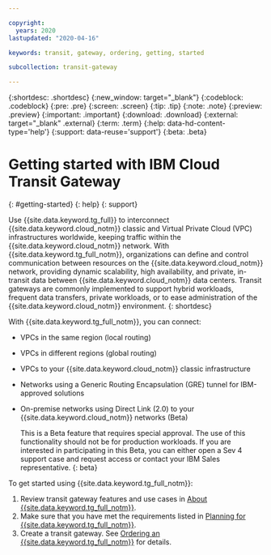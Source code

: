 ```yaml
---

copyright:
  years: 2020
lastupdated: "2020-04-16"

keywords: transit, gateway, ordering, getting, started

subcollection: transit-gateway

---
```


{:shortdesc: .shortdesc}
{:new_window: target="_blank"}
{:codeblock: .codeblock}
{:pre: .pre}
{:screen: .screen}
{:tip: .tip}
{:note: .note}
{:preview: .preview}
{:important: .important}
{:download: .download}
{:external: target="_blank" .external}
{:term: .term}
{:help: data-hd-content-type='help'}
{:support: data-reuse='support'}
{:beta: .beta}

# Getting started with IBM Cloud Transit Gateway
{: #getting-started}
{: help}
{: support}

Use {{site.data.keyword.tg_full}} to interconnect {{site.data.keyword.cloud_notm}} classic and Virtual Private Cloud (VPC) infrastructures worldwide, keeping traffic within the {{site.data.keyword.cloud_notm}} network. With {{site.data.keyword.tg_full_notm}}, organizations can define and control communication between resources on the {{site.data.keyword.cloud_notm}} network, providing dynamic scalability, high availability, and private, in-transit data between {{site.data.keyword.cloud_notm}} data centers. Transit gateways are commonly implemented to support hybrid workloads, frequent data transfers, private workloads, or to ease administration of the {{site.data.keyword.cloud_notm}} environment.
{: shortdesc}

With {{site.data.keyword.tg_full_notm}}, you can connect:

* VPCs in the same region (local routing)
* VPCs in different regions (global routing)
* VPCs to your {{site.data.keyword.cloud_notm}} classic infrastructure
* Networks using a Generic Routing Encapsulation (GRE) tunnel for IBM-approved solutions
* On-premise networks using Direct Link (2.0) to your {{site.data.keyword.cloud_notm}} networks (Beta)

  This is a Beta feature that requires special approval. The use of this functionality should not be for production workloads. If you are interested in participating in this Beta, you can either open a Sev 4 support case and request access or contact your IBM Sales representative.
  {: beta}

To get started using {{site.data.keyword.tg_full_notm}}:

1. Review transit gateway features and use cases in [About {{site.data.keyword.tg_full_notm}}](/docs/transit-gateway?topic=transit-gateway-about).
2. Make sure that you have met the requirements listed in [Planning for {{site.data.keyword.tg_full_notm}}](/docs/transit-gateway?topic=transit-gateway-helpful-tips).
3. Create a transit gateway. See [Ordering an {{site.data.keyword.tg_full_notm}}](/docs/transit-gateway?topic=transit-gateway-ordering-transit-gateway) for details.

